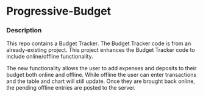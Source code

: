 # Progressive-Budget

### Description

This repo contains a Budget Tracker. The Budget Tracker code is from an already-existing project. This project enhances the Budget Tracker code to include online/offline functionality.

The new functionality allows the user to add expenses and deposits to their budget both online and offline. While offline the user can enter transactions and the table and chart will still update. Once they are brought back online, the pending offline entries are posted to the server.

